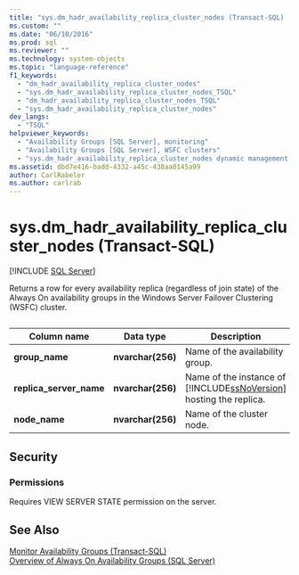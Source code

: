 ```yaml
---
title: "sys.dm_hadr_availability_replica_cluster_nodes (Transact-SQL) | Microsoft Docs"
ms.custom: ""
ms.date: "06/10/2016"
ms.prod: sql
ms.reviewer: ""
ms.technology: system-objects
ms.topic: "language-reference"
f1_keywords: 
  - "dm_hadr_availability_replica_cluster_nodes"
  - "sys.dm_hadr_availability_replica_cluster_nodes_TSQL"
  - "dm_hadr_availability_replica_cluster_nodes_TSQL"
  - "sys.dm_hadr_availability_replica_cluster_nodes"
dev_langs: 
  - "TSQL"
helpviewer_keywords: 
  - "Availability Groups [SQL Server], monitoring"
  - "Availability Groups [SQL Server], WSFC clusters"
  - "sys.dm_hadr_availability_replica_cluster_nodes dynamic management view"
ms.assetid: dbd7e416-badd-4332-a45c-438aa0145a99
author: CarlRabeler
ms.author: carlrab
---
```

# sys.dm_hadr_availability_replica_cluster_nodes (Transact-SQL)
[!INCLUDE [SQL Server](../../includes/applies-to-version/sqlserver.md)]

  Returns a row for every availability replica (regardless of join state) of the Always On availability groups in the Windows Server Failover Clustering (WSFC) cluster.  

 ##  <a name="connected_state"></a>  
  
|Column name|Data type|Description|  
|-----------------|---------------|-----------------|  
|**group_name**|**nvarchar(256)**|Name of the availability group.|  
|**replica_server_name**|**nvarchar(256)**|Name of the instance of [!INCLUDE[ssNoVersion](../../includes/ssnoversion-md.md)] hosting the replica.|  
|**node_name**|**nvarchar(256)**|Name of the cluster node.|  
  
## Security  
  
### Permissions  
 Requires VIEW SERVER STATE permission on the server.  
  
## See Also  
 [Monitor Availability Groups &#40;Transact-SQL&#41;](../../database-engine/availability-groups/windows/monitor-availability-groups-transact-sql.md)   
 [Overview of Always On Availability Groups &#40;SQL Server&#41;](../../database-engine/availability-groups/windows/overview-of-always-on-availability-groups-sql-server.md)  
  
  
